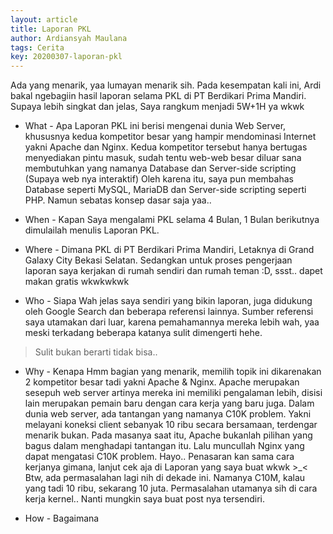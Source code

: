 ```yaml
---
layout: article
title: Laporan PKL
author: Ardiansyah Maulana
tags: Cerita
key: 20200307-laporan-pkl
---
```


Ada yang menarik, yaa lumayan menarik sih. Pada kesempatan kali ini, Ardi bakal ngebagiin hasil laporan selama PKL di PT Berdikari Prima Mandiri. Supaya lebih singkat dan jelas, Saya rangkum menjadi 5W+1H ya wkwk

* What - Apa
Laporan PKL ini berisi mengenai dunia Web Server, khususnya kedua kompetitor besar yang hampir mendominasi Internet yakni Apache dan Nginx.
Kedua kompetitor tersebut hanya bertugas menyediakan pintu masuk, sudah tentu web-web besar diluar sana membutuhkan yang namanya Database dan Server-side scripting (Supaya web nya interaktif)
Oleh karena itu, saya pun membahas Database seperti MySQL, MariaDB dan Server-side scripting seperti PHP. Namun sebatas konsep dasar saja yaa..

* When - Kapan
Saya mengalami PKL selama 4 Bulan, 1 Bulan berikutnya dimulailah menulis Laporan PKL.

* Where - Dimana
PKL di PT Berdikari Prima Mandiri, Letaknya di Grand Galaxy City Bekasi Selatan. Sedangkan untuk proses pengerjaan laporan saya kerjakan di rumah sendiri dan rumah teman :D, ssst.. dapet makan gratis wkwkwkwk

* Who - Siapa
Wah jelas saya sendiri yang bikin laporan, juga didukung oleh Google Search dan beberapa referensi lainnya. Sumber referensi saya utamakan dari luar, karena pemahamannya mereka lebih wah, yaa meski terkadang beberapa katanya sulit dimengerti hehe.
> Sulit bukan berarti tidak bisa..

* Why - Kenapa
Hmm bagian yang menarik, memilih topik ini dikarenakan 2 kompetitor besar tadi yakni Apache & Nginx. Apache merupakan sesepuh web server artinya mereka ini memiliki pengalaman lebih, disisi lain merupakan pemain baru dengan cara kerja yang baru juga.
Dalam dunia web server, ada tantangan yang namanya C10K problem. Yakni melayani koneksi client sebanyak 10 ribu secara bersamaan, terdengar menarik bukan.
Pada masanya saat itu, Apache bukanlah pilihan yang bagus dalam menghadapi tantangan itu. Lalu muncullah Nginx yang dapat mengatasi C10K problem.
Hayo.. Penasaran kan sama cara kerjanya gimana, lanjut cek aja di Laporan yang saya buat wkwk >_<
Btw, ada permasalahan lagi nih di dekade ini. Namanya C10M, kalau yang tadi 10 ribu, sekarang 10 juta. Permasalahan utamanya sih di cara kerja kernel.. Nanti mungkin saya buat post nya tersendiri.

* How - Bagaimana
